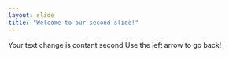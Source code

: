 ```yaml
---
layout: slide
title: "Welcome to our second slide!"
---
```

Your text change is contant second
Use the left arrow to go back!
